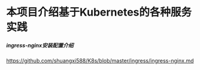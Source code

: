 # 本项目介绍基于Kubernetes的各种服务实践

##### ingress-nginx安装配置介绍

https://github.com/shuangxi588/K8s/blob/master/ingress/ingress-nginx.md
